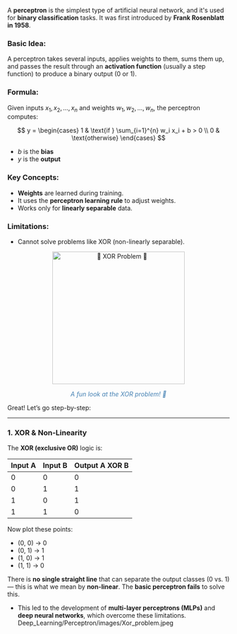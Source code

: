 A **perceptron** is the simplest type of artificial neural network, and it's used for **binary classification** tasks. It was first introduced by **Frank Rosenblatt in 1958**.

### Basic Idea:

A perceptron takes several inputs, applies weights to them, sums them up, and passes the result through an **activation function** (usually a step function) to produce a binary output (0 or 1).

### Formula:

Given inputs $x_1, x_2, ..., x_n$ and weights $w_1, w_2, ..., w_n$, the perceptron computes:

$$
y = 
\begin{cases}
1 & \text{if } \sum_{i=1}^{n} w_i x_i + b > 0 \\
0 & \text{otherwise}
\end{cases}
$$

* $b$ is the **bias**
* $y$ is the **output**

### Key Concepts:

* **Weights** are learned during training.
* It uses the **perceptron learning rule** to adjust weights.
* Works only for **linearly separable** data.

### Limitations:

* Cannot solve problems like XOR (non-linearly separable).
<div align="center">

<img src="https://github.com/Khizer-Data/Deep-Learning-Preparation-/raw/main/Deep_Learning/Perceptron/images/Xor_problem.jpeg" alt="🌟 XOR Problem 🌟" width="300" title="The XOR Problem Explained">

<p style="text-align: center; color: #4682b4; font-style: italic;">A fun look at the XOR problem! 🔢</p>

</div>

Great! Let’s go step-by-step:

---

### **1. XOR & Non-Linearity**

The **XOR (exclusive OR)** logic is:

| Input A | Input B | Output A XOR B |
| ------- | ------- | -------------- |
| 0       | 0       | 0              |
| 0       | 1       | 1              |
| 1       | 0       | 1              |
| 1       | 1       | 0              |

Now plot these points:

* (0, 0) → 0
* (0, 1) → 1
* (1, 0) → 1
* (1, 1) → 0

There is **no single straight line** that can separate the output classes (0 vs. 1) — this is what we mean by **non-linear**. The **basic perceptron fails** to solve this.


* This led to the development of **multi-layer perceptrons (MLPs)** and **deep neural networks**, which overcome these limitations.
Deep_Learning/Perceptron/images/Xor_problem.jpeg

